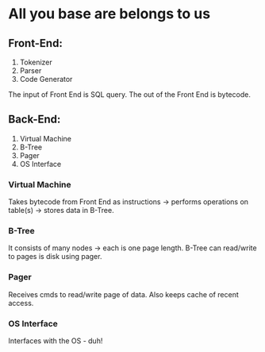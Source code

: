 # All you base are belongs to us

## Front-End:
1. Tokenizer
2. Parser
3. Code Generator

The input of Front End is SQL query.
The out of the Front End is bytecode.

## Back-End:
1. Virtual Machine
2. B-Tree
3. Pager
4. OS Interface

### Virtual Machine
Takes bytecode from Front End as instructions -> performs operations on table(s) ->
stores data in B-Tree.

### B-Tree
It consists of many nodes -> each is one page length. B-Tree can read/write to pages
is disk using pager.

### Pager
Receives cmds to read/write page of data. Also keeps cache of recent access.

### OS Interface
Interfaces with the OS - duh!
